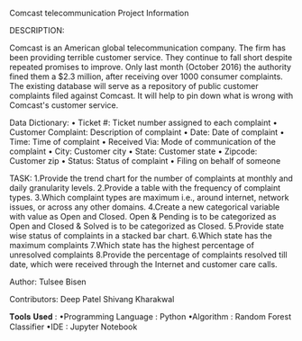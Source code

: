 Comcast telecommunication Project Information



DESCRIPTION:

Comcast is an American global telecommunication company. The firm has been providing terrible customer service. They continue to fall short despite repeated promises to improve. Only last month (October 2016) the authority fined them a $2.3 million, after receiving over 1000 consumer complaints.
The existing database will serve as a repository of public customer complaints filed against Comcast.
It will help to pin down what is wrong with Comcast's customer service.

Data Dictionary:
•	Ticket #: Ticket number assigned to each complaint
•	Customer Complaint: Description of complaint
•	Date: Date of complaint
•	Time: Time of complaint
•	Received Via: Mode of communication of the complaint
•	City: Customer city
•	State: Customer state
•	Zipcode: Customer zip
•	Status: Status of complaint
•	Filing on behalf of someone


TASK:
1.Provide the trend chart for the number of complaints at monthly and daily granularity levels.
2.Provide a table with the frequency of complaint types.
3.Which complaint types are maximum i.e., around internet, network issues, or across any other domains.
4.Create a new categorical variable with value as Open and Closed. Open & Pending is to be categorized as Open and Closed & Solved is to be categorized as Closed.
5.Provide state wise status of complaints in a stacked bar chart. 
6.Which state has the maximum complaints
7.Which state has the highest percentage of unresolved complaints
8.Provide the percentage of complaints resolved till date, which were received through the Internet and customer care calls.

Author:
Tulsee Bisen

Contributors:
Deep Patel
Shivang Kharakwal

𝐓𝐨𝐨𝐥𝐬 𝐔𝐬𝐞𝐝 :
•Programming Language : Python
•Algorithm : Random Forest Classifier
•IDE : Jupyter Notebook
